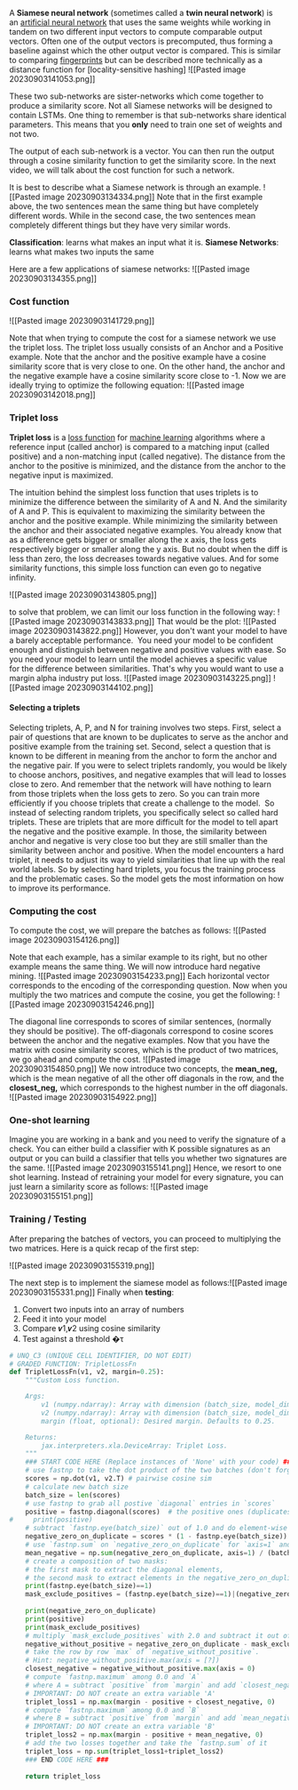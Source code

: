 A **Siamese neural network** (sometimes called a **twin neural network**) is an [artificial neural network](https://en.wikipedia.org/wiki/Artificial_neural_network "Artificial neural network") that uses the same weights while working in tandem on two different input vectors to compute comparable output vectors. Often one of the output vectors is precomputed, thus forming a baseline against which the other output vector is compared. This is similar to comparing [fingerprints](https://en.wikipedia.org/wiki/Fingerprint "Fingerprint") but can be described more technically as a distance function for [locality-sensitive hashing]
![[Pasted image 20230903141053.png]]

These two sub-networks are sister-networks which come together to produce a similarity score. Not all Siamese networks will be designed to contain LSTMs. One thing to remember is that sub-networks share identical parameters. This means that you **only** need to train one set of weights and not two.

The output of each sub-network is a vector. You can then run the output through a cosine similarity function to get the similarity score. In the next video, we will talk about the cost function for such a network.

It is best to describe what a Siamese network is through an example.
![[Pasted image 20230903134334.png]]
Note that in the first example above, the two sentences mean the same thing but have completely different words. While in the second case, the two sentences mean completely different things but they have very similar words.

**Classification**: learns what makes an input what it is.
**Siamese Networks**: learns what makes two inputs the same

Here are a few applications of siamese networks:
![[Pasted image 20230903134355.png]]

### Cost function
![[Pasted image 20230903141729.png]]

Note that when trying to compute the cost for a siamese network we use the triplet loss. The triplet loss usually consists of an Anchor and a Positive example. Note that the anchor and the positive example have a cosine similarity score that is very close to one. On the other hand, the anchor and the negative example have a cosine similarity score close to -1. Now we are ideally trying to optimize the following equation:
![[Pasted image 20230903142018.png]]
### Triplet loss

**Triplet loss** is a [loss function](https://en.wikipedia.org/wiki/Loss_function "Loss function") for [machine learning](https://en.wikipedia.org/wiki/Machine_learning "Machine learning") algorithms where a reference input (called anchor) is compared to a matching input (called positive) and a non-matching input (called negative). The distance from the anchor to the positive is minimized, and the distance from the anchor to the negative input is maximized.

The intuition behind the simplest loss function that uses triplets is to minimize the difference between the similarity of A and N. And the similarity of A and P. This is equivalent to maximizing the similarity between the anchor and the positive example. While minimizing the similarity between the anchor and their associated negative examples. You already know that as a difference gets bigger or smaller along the x axis, the loss gets respectively bigger or smaller along the y axis. But no doubt when the diff is less than zero, the loss decreases towards negative values. And for some similarity functions, this simple loss function can even go to negative infinity.

![[Pasted image 20230903143805.png]]

to solve that problem, we can limit our loss function in the following way:
![[Pasted image 20230903143833.png]]
That would be the plot: 
![[Pasted image 20230903143822.png]]
However, you don't want your model to have a barely acceptable performance. 
You need your model to be confident enough and distinguish between negative and positive values with ease. So you need your model to learn until the model achieves a specific value for the difference between similarities. That's why you would want to use a margin alpha industry put loss.
![[Pasted image 20230903143225.png]]
![[Pasted image 20230903144102.png]]
#### Selecting a triplets
Selecting triplets, A, P, and N for training involves two steps. First, select a pair of questions that are known to be duplicates to serve as the anchor and positive example from the training set. Second, select a question that is known to be different in meaning from the anchor to form the anchor and the negative pair. If you were to select triplets randomly, you would be likely to choose anchors, positives, and negative examples that will lead to losses close to zero. And remember that the network will have nothing to learn from those triplets when the loss gets to zero. So you can train more efficiently if you choose triplets that create a challenge to the model. 
So instead of selecting random triplets, you specifically select so called hard triplets. These are triplets that are more difficult for the model to tell apart the negative and the positive example. In those, the similarity between anchor and negative is very close too but they are still smaller than the similarity between anchor and positive. When the model encounters a hard triplet, it needs to adjust its way to yield similarities that line up with the real world labels. So by selecting hard triplets, you focus the training process and the problematic cases. So the model gets the most information on how to improve its performance.


### Computing the cost

To compute the cost, we will prepare the batches as follows:
![[Pasted image 20230903154126.png]]

Note that each example, has a similar example to its right, but no other example means the same thing. We will now introduce hard negative mining.
![[Pasted image 20230903154233.png]]
Each horizontal vector corresponds to the encoding of the corresponding question. Now when you multiply the two matrices and compute the cosine, you get the following:
![[Pasted image 20230903154246.png]]

The diagonal line corresponds to scores of similar sentences, (normally they should be positive). The off-diagonals correspond to cosine scores between the anchor and the negative examples.
Now that you have the matrix with cosine similarity scores, which is the product of two matrices, we go ahead and compute the cost.
![[Pasted image 20230903154850.png]]
We now introduce two concepts, the **mean_neg,** which is the mean negative of all the other off diagonals in the row, and the **closest_neg,** which corresponds to the highest number in the off diagonals.
![[Pasted image 20230903154922.png]]
### One-shot learning

Imagine you are working in a bank and you need to verify the signature of a check. You can either build a classifier with K possible signatures as an output or you can build a classifier that tells you whether two signatures are the same.
![[Pasted image 20230903155141.png]]
Hence, we resort to one shot learning. Instead of retraining your model for every signature, you can just learn a similarity score as follows:
![[Pasted image 20230903155151.png]]
### Training / Testing

After preparing the batches of vectors, you can proceed to multiplying the two matrices. Here is a quick recap of the first step:

![[Pasted image 20230903155319.png]]

The next step is to implement the siamese model as follows:![[Pasted image 20230903155331.png]]
Finally when **testing**:

1. Convert two inputs into an array of numbers
2. Feed it into your model
3. Compare 𝒗1,𝒗2 using cosine similarity
4. Test against a threshold �τ

``` python
# UNQ_C3 (UNIQUE CELL IDENTIFIER, DO NOT EDIT)
# GRADED FUNCTION: TripletLossFn
def TripletLossFn(v1, v2, margin=0.25):
    """Custom Loss function.

    Args:
        v1 (numpy.ndarray): Array with dimension (batch_size, model_dimension) associated to Q1.
        v2 (numpy.ndarray): Array with dimension (batch_size, model_dimension) associated to Q2.
        margin (float, optional): Desired margin. Defaults to 0.25.

    Returns:
        jax.interpreters.xla.DeviceArray: Triplet Loss.
    """
    ### START CODE HERE (Replace instances of 'None' with your code) ###
    # use fastnp to take the dot product of the two batches (don't forget to transpose the second argument)
    scores = np.dot(v1, v2.T) # pairwise cosine sim    
    # calculate new batch size
    batch_size = len(scores)
    # use fastnp to grab all postive `diagonal` entries in `scores`
    positive = fastnp.diagonal(scores)  # the positive ones (duplicates)
#     print(positive)
    # subtract `fastnp.eye(batch_size)` out of 1.0 and do element-wise multiplication with `scores`
    negative_zero_on_duplicate = scores * (1 - fastnp.eye(batch_size))
    # use `fastnp.sum` on `negative_zero_on_duplicate` for `axis=1` and divide it by `(batch_size - 1)`
    mean_negative = np.sum(negative_zero_on_duplicate, axis=1) / (batch_size-1)
    # create a composition of two masks: 
    # the first mask to extract the diagonal elements, 
    # the second mask to extract elements in the negative_zero_on_duplicate matrix that are larger than the elements in the diagonal
    print(fastnp.eye(batch_size)==1)
    mask_exclude_positives = (fastnp.eye(batch_size)==1)|(negative_zero_on_duplicate > positive.reshape(1, batch_size))
    
    print(negative_zero_on_duplicate)
    print(positive)
    print(mask_exclude_positives)
    # multiply `mask_exclude_positives` with 2.0 and subtract it out of `negative_zero_on_duplicate`
    negative_without_positive = negative_zero_on_duplicate - mask_exclude_positives * 2
    # take the row by row `max` of `negative_without_positive`. 
    # Hint: negative_without_positive.max(axis = [?])  
    closest_negative = negative_without_positive.max(axis = 0) 
    # compute `fastnp.maximum` among 0.0 and `A`
    # where A = subtract `positive` from `margin` and add `closest_negative`
    # IMPORTANT: DO NOT create an extra variable 'A'
    triplet_loss1 = np.max(margin - positive + closest_negative, 0)
    # compute `fastnp.maximum` among 0.0 and `B`
    # where B = subtract `positive` from `margin` and add `mean_negative`
    # IMPORTANT: DO NOT create an extra variable 'B'
    triplet_loss2 = np.max(margin - positive + mean_negative, 0)
    # add the two losses together and take the `fastnp.sum` of it    
    triplet_loss = np.sum(triplet_loss1+triplet_loss2)    
    ### END CODE HERE ###
    
    return triplet_loss
```